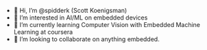 - 👋 Hi, I’m @spidderk (Scott Koenigsman)
- 👀 I’m interested in AI/ML on embedded devices
- 🌱 I’m currently learning Computer Vision with Embedded Machine Learning at coursera
- 💞️ I’m looking to collaborate on anything embedded.


<!---
spidderk/spidderk is a ✨ special ✨ repository because its `README.md` (this file) appears on your GitHub profile.
You can click the Preview link to take a look at your changes.
--->
